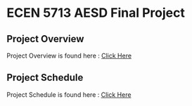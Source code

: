 # ECEN 5713 AESD Final Project

## Project Overview
Project Overview is found here : [Click Here](https://github.com/cu-ecen-aeld/final-project-anuh7/wiki/Project-Overview)

## Project Schedule
Project Schedule is found here : [Click Here](https://github.com/users/anuh7/projects/1/views/1?groupedBy%5BcolumnId%5D=39074036)
